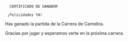       CERTIFICADO DE GANADOR

     ¡Felicidades YA!

Has ganado la partida de la Carrera de Camellos.

Gracias por jugar y esperamos verte en la próxima carrera.
